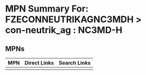 



# MPN Summary For: FZECONNEUTRIKAGNC3MDH > con-neutrik_ag : NC3MD-H

## MPNs
  

|MPN|Direct Links|Search Links|
| :--- | :--- | :--- |
||||

